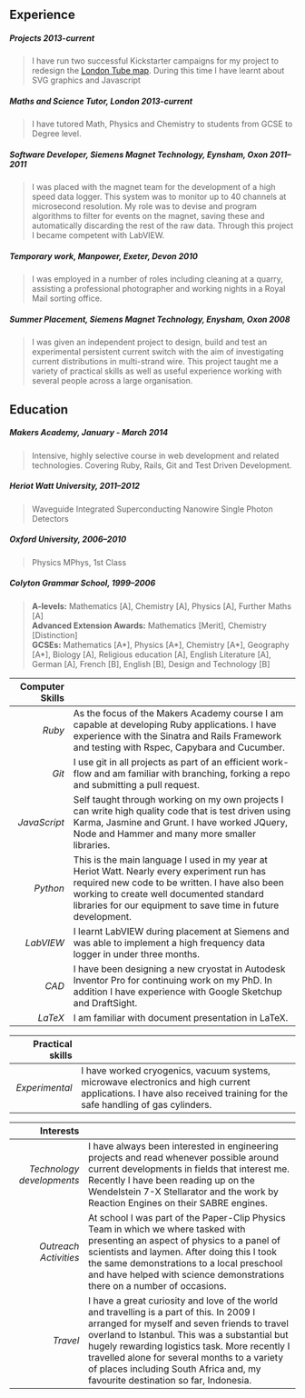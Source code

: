 
Experience
----------

##### Projects *2013-current*
> I have run two successful Kickstarter campaigns for my project to redesign the [London Tube map](http://www.londonlayout.co.uk). During this time I have learnt about SVG graphics and Javascript

##### Maths and Science Tutor, London *2013-current*
> I have tutored Math, Physics and Chemistry to students from GCSE to Degree level. 

##### Software Developer, Siemens Magnet Technology, Eynsham, Oxon *2011–2011*
> I was placed with the magnet team for the development of a high speed data logger. This system was to monitor up to 40 channels at microsecond resolution. My role was to devise and program algorithms to filter for events on the magnet, saving these and automatically discarding the rest of the raw data. Through this project I became competent with LabVIEW.

##### Temporary work, Manpower, Exeter, Devon *2010*
> I was employed in a number of roles including cleaning at a quarry, assisting a professional photographer and working nights in a Royal Mail sorting office.

##### Summer Placement, Siemens Magnet Technology, Enysham, Oxon *2008*
> I was given an independent project to design, build and test an experimental persistent current switch with the aim of investigating current distributions in multi-strand wire. This project taught me a variety of practical skills as well as useful experience working with several people across a large organisation.

Education
---------

##### Makers Academy, *January - March 2014*
> Intensive, highly selective course in web development and related technologies. Covering Ruby, Rails, Git and Test Driven Development.

##### Heriot Watt University, *2011–2012*
> Waveguide Integrated Superconducting Nanowire Single Photon Detectors

##### Oxford University, *2006–2010*
> Physics MPhys, 1st Class

##### Colyton Grammar School, *1999–2006*
 
> **A-levels:** Mathematics [A], Chemistry [A], Physics [A], Further Maths [A]  
> **Advanced Extension Awards:**  Mathematics [Merit], Chemistry [Distinction]  
> **GCSEs:** Mathematics [A*], Physics [A*], Chemistry [A*], Geography [A*], Biology [A], Religious education [A], English Literature [A], German [A], French [B], English [B], Design and Technology [B]


| **Computer Skills** |  |
| -------: | :---------- |
| *Ruby*  | As the focus of the Makers Academy course I am capable at developing Ruby applications. I have experience with the Sinatra and Rails Framework and testing with Rspec, Capybara and Cucumber. |
| *Git* | I use git in all projects as part of an efficient work-flow and am familiar with branching, forking a repo and submitting a pull request. |
| *JavaScript* | Self taught through working on my own projects I can write high quality code that is test driven using Karma, Jasmine and Grunt. I have worked JQuery, Node and Hammer and many more smaller libraries. |
| *Python* | This is the main language I used in my year at Heriot Watt. Nearly every experiment run has required new code to be written. I have also been working to create well documented standard libraries for our equipment to save time in future development. |
| *LabVIEW* | I learnt LabVIEW during placement at Siemens and was able to implement a high frequency data logger in under three months. |
| *CAD* | I have been designing a new cryostat in Autodesk Inventor Pro for continuing work on my PhD. In addition I have experience with Google Sketchup and DraftSight. |
| *LaTeX* | I am familiar with document presentation in LaTeX. |

| **Practical skills** |  |
| -------: | :---------- |
| *Experimental* | I have worked cryogenics, vacuum systems, microwave electronics and high current applications. I have also received training for the safe handling of gas cylinders. |

| **Interests** |  |
| -------: | :---------- |
| *Technology developments* |  I have always been interested in engineering projects and read whenever possible around current developments in fields that interest me. Recently I have been reading up on the Wendelstein 7-X Stellarator and the work by Reaction Engines on their SABRE engines.|
| *Outreach Activities* | At school I was part of the Paper-Clip Physics Team in which we where tasked with presenting an aspect of physics to a panel of scientists and laymen. After doing this I took the same demonstrations to a local preschool and have helped with science demonstrations there on a number of occasions. |
| *Travel* | I have a great curiosity and love of the world and travelling is a part of this. In 2009 I arranged for myself and seven friends to travel overland to Istanbul. This was a substantial but hugely rewarding logistics task. More recently I travelled alone for several months to a variety of places including South Africa and, my favourite destination so far, Indonesia. |

